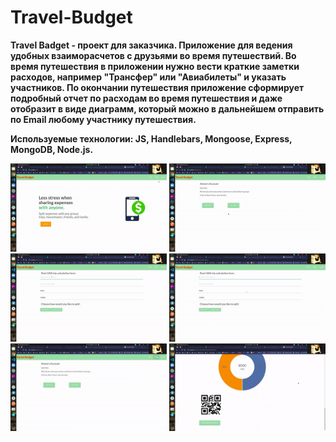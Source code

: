 # Travel-Budget
<p>
<b>
Travel Badget - проект для заказчика. Приложение для ведения удобных взаиморасчетов с друзьями во время путешествий. Во время путешествия в приложении нужно вести краткие заметки расходов, например "Трансфер" или "Авиабилеты" и указать участников. По окончании путешествия приложение сформирует подробный отчет по расходам во время путешествия и даже отобразит в виде диаграмм, который можно в дальнейшем отправить по Email любому участнику путешествия. 
</b> <br />
</p>

<p>
<b>
Используемые технологии: JS, Handlebars, Mongoose, Express, MongoDB, Node.js.
</b>
</p>

<p align="center">
  <img src="public/1.gif" width="250" title="Авторизация">
  <img src="public/2.gif" width="250" title="Добавление путешествия">
  <img src="public/3.gif" width="250" title="Добавление категории расходов">
  <img src="public/4.gif" width="250" title="Добавление категории расходов">
  <img src="public/5.gif" width="250" title="Отчет после окончания путешествия">
  <img src="public/6.gif" width="250" alt="Отправка отчета по Email">
  </p>

